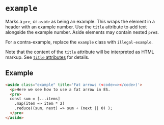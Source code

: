 # `example`

Marks a `pre`, or `aside` as being an example. This wraps the element in a header with an example number. Use the `title` attribute to add text alongside the example number.  Aside elements may contain nested `pre`s.

For a contra-example, replace the `example` class with `illegal-example`.

Note that the content of the `title` attribute will be interpreted as HTML markup. See [`title` attributes](title-attributes) for details.

## Example

```HTML
<aside class="example" title='Fat arrows (<code>=></code>)'>
  <p>Here we see how to use a fat arrow in ES.
  <pre>
  const sum = [...items]
    .map(item => item * 2)
    .reduce((sum, next) => sum + (next || 0) );
  </pre>
</aside>
```
